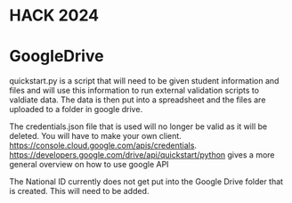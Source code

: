 # HACK 2024
# GoogleDrive

quickstart.py is a script that will need to be given student information and files and will use this information to run external validation scripts to valdiate data. The data is then put into a spreadsheet and the files are uploaded to a folder in google drive.

The credentials.json file that is used will no longer be valid as it will be deleted. You will have to make your own client. https://console.cloud.google.com/apis/credentials. 
https://developers.google.com/drive/api/quickstart/python gives a more general overview on how to use google API

The National ID currently does not get put into the Google Drive folder that is created.  This will need to be added.
